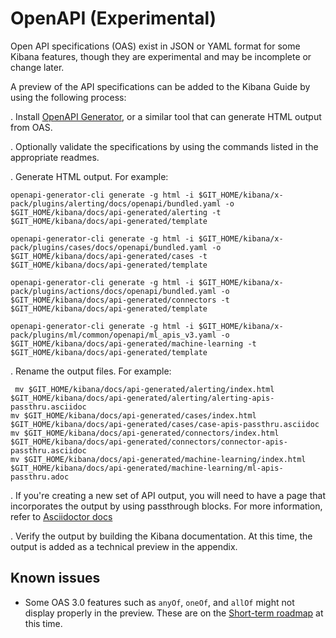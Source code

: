 # OpenAPI (Experimental)

Open API specifications (OAS) exist in JSON or YAML format for some Kibana features,
though they are experimental and may be incomplete or change later.

A preview of the API specifications can be added to the Kibana Guide by using
the following process:

. Install [OpenAPI Generator](https://openapi-generator.tech/docs/installation),
or a similar tool that can generate HTML output from OAS.

. Optionally validate the specifications by using the commands listed in the appropriate readmes.

. Generate HTML output. For example:

  ```
  openapi-generator-cli generate -g html -i $GIT_HOME/kibana/x-pack/plugins/alerting/docs/openapi/bundled.yaml -o $GIT_HOME/kibana/docs/api-generated/alerting -t $GIT_HOME/kibana/docs/api-generated/template

  openapi-generator-cli generate -g html -i $GIT_HOME/kibana/x-pack/plugins/cases/docs/openapi/bundled.yaml -o $GIT_HOME/kibana/docs/api-generated/cases -t $GIT_HOME/kibana/docs/api-generated/template

  openapi-generator-cli generate -g html -i $GIT_HOME/kibana/x-pack/plugins/actions/docs/openapi/bundled.yaml -o $GIT_HOME/kibana/docs/api-generated/connectors -t $GIT_HOME/kibana/docs/api-generated/template

  openapi-generator-cli generate -g html -i $GIT_HOME/kibana/x-pack/plugins/ml/common/openapi/ml_apis_v3.yaml -o $GIT_HOME/kibana/docs/api-generated/machine-learning -t $GIT_HOME/kibana/docs/api-generated/template
  ```

. Rename the output files. For example:
  ```
   mv $GIT_HOME/kibana/docs/api-generated/alerting/index.html $GIT_HOME/kibana/docs/api-generated/alerting/alerting-apis-passthru.asciidoc
  mv $GIT_HOME/kibana/docs/api-generated/cases/index.html $GIT_HOME/kibana/docs/api-generated/cases/case-apis-passthru.asciidoc
  mv $GIT_HOME/kibana/docs/api-generated/connectors/index.html $GIT_HOME/kibana/docs/api-generated/connectors/connector-apis-passthru.asciidoc
  mv $GIT_HOME/kibana/docs/api-generated/machine-learning/index.html $GIT_HOME/kibana/docs/api-generated/machine-learning/ml-apis-passthru.adoc
  ```

. If you're creating a new set of API output, you will need to have a page that incorporates the output by using passthrough blocks. For more information, refer to [Asciidoctor docs](https://docs.asciidoctor.org/asciidoc/latest/pass/pass-block/)

. Verify the output by building the Kibana documentation. At this time, the output is added as a technical preview in the appendix.

## Known issues

- Some OAS 3.0 features such as `anyOf`, `oneOf`, and `allOf` might not display properly in the preview. These are on the [Short-term roadmap](https://openapi-generator.tech/docs/roadmap/) at this time.


